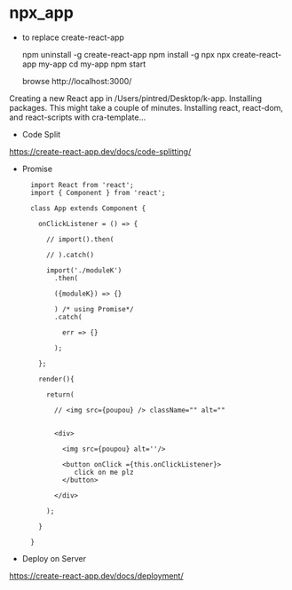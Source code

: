 # npx_app

* to replace create-react-app

    npm uninstall -g create-react-app
    npm install -g npx
    npx create-react-app my-app
    cd my-app
    npm start
    
    browse http://localhost:3000/
    

Creating a new React app in /Users/pintred/Desktop/k-app.
Installing packages. This might take a couple of minutes.
Installing react, react-dom, and react-scripts with cra-template...

* Code Split

https://create-react-app.dev/docs/code-splitting/

* Promise

        import React from 'react';
        import { Component } from 'react';

        class App extends Component {

          onClickListener = () => {

            // import().then(

            // ).catch()

            import('./moduleK')
              .then(

              ({moduleK}) => {}

              ) /* using Promise*/
              .catch(

                err => {}

              );

          };

          render(){

            return(

              // <img src={poupou} /> className="" alt=""


              <div>

                <img src={poupou} alt=''/>

                <button onClick ={this.onClickListener}>
                   click on me plz
                </button>

              </div>

            );

          }

        }

* Deploy on Server

https://create-react-app.dev/docs/deployment/

